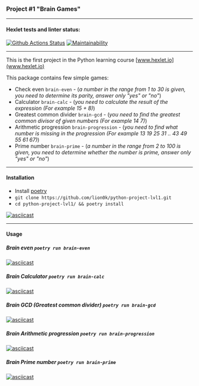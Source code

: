 ### Project #1 "Brain Games"
***

#### Hexlet tests and linter status:
[![Github Actions Status](https://github.com/lion0k/python-project-lvl1/workflows/Python%20package/badge.svg)](https://github.com/lion0k/python-project-lvl1/actions)
[![Maintainability](https://api.codeclimate.com/v1/badges/cf37560170e9c9a92991/maintainability)](https://codeclimate.com/github/lion0k/python-project-lvl1/maintainability)
***

This is the first project in the Python learning course [www.hexlet.io](www.hexlet.io)

This package contains few simple games:

* Check even `brain-even` - (_a number in the range from 1 to 30 is given, you need to determine its parity, answer only "yes" or "no"_)
* Calculator `brain-calc` - (_you need to calculate the result of the expression (For example 15 + 8)_)
* Greatest common divider `brain-gcd` - (_you need to find the greatest common divisor of given numbers (For example 14 7)_)
* Arithmetic progression `brain-progression` - (_you need to find what number is missing in the progression (For example 13 19 25 31 .. 43 49 55 61 67)_)
* Prime number `brain-prime` - (_a number in the range from 2 to 100 is given, you need to determine whether the number is prime, answer only "yes" or "no"_)
***
#### Installation
* Install [poetry](https://python-poetry.org/docs/#installation)
* ```git clone https://github.com/lion0k/python-project-lvl1.git```
* ```cd python-project-lvl1/ && poetry install```

[![asciicast](https://asciinema.org/a/XmuOPlmZuCnwWSgQbJoh7Gqf9.svg)](https://asciinema.org/a/XmuOPlmZuCnwWSgQbJoh7Gqf9)
***
#### Usage
##### Brain even `poetry run brain-even`
[![asciicast](https://asciinema.org/a/A2XSqKTYfy5BJfMsh5bmRWDZA.svg)](https://asciinema.org/a/A2XSqKTYfy5BJfMsh5bmRWDZA)

##### Brain Calculator `poetry run brain-calc`
[![asciicast](https://asciinema.org/a/0gfX8RIjgOLKLuUN0hg5auY31.svg)](https://asciinema.org/a/0gfX8RIjgOLKLuUN0hg5auY31)

##### Brain GCD (Greatest common divider) `poetry run brain-gcd`
[![asciicast](https://asciinema.org/a/jcKD9WsW37GBYnKG2L5sUoNum.svg)](https://asciinema.org/a/jcKD9WsW37GBYnKG2L5sUoNum)

##### Brain Arithmetic progression `poetry run brain-progression`
[![asciicast](https://asciinema.org/a/6oHmogF4gDxlS4zRoYumPLoVk.svg)](https://asciinema.org/a/6oHmogF4gDxlS4zRoYumPLoVk)

##### Brain Prime number `poetry run brain-prime`
[![asciicast](https://asciinema.org/a/GVPMmAxgzjbTHXrNqYDrG7MEa.svg)](https://asciinema.org/a/GVPMmAxgzjbTHXrNqYDrG7MEa)
